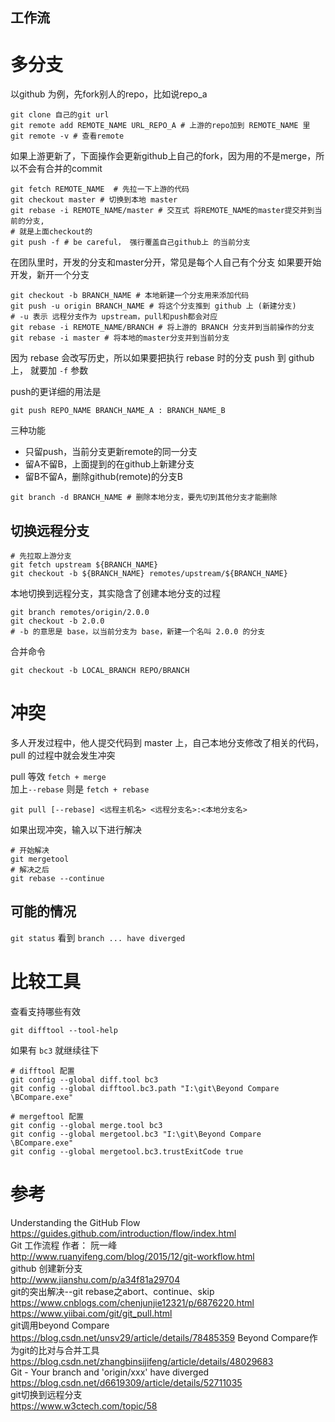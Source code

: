 工作流
---

# 多分支
以github 为例，先fork别人的repo，比如说repo_a
```
git clone 自己的git url
git remote add REMOTE_NAME URL_REPO_A # 上游的repo加到 REMOTE_NAME 里
git remote -v # 查看remote
```

如果上游更新了，下面操作会更新github上自己的fork，因为用的不是merge，所以不会有合并的commit
```
git fetch REMOTE_NAME  # 先拉一下上游的代码
git checkout master # 切换到本地 master
git rebase -i REMOTE_NAME/master # 交互式 将REMOTE_NAME的master提交并到当前的分支, 
# 就是上面checkout的
git push -f # be careful， 强行覆盖自己github上 的当前分支
```

在团队里时，开发的分支和master分开，常见是每个人自己有个分支
如果要开始开发，新开一个分支
```
git checkout -b BRANCH_NAME # 本地新建一个分支用来添加代码
git push -u origin BRANCH_NAME # 将这个分支推到 github 上 (新建分支)
# -u 表示 远程分支作为 upstream，pull和push都会对应
git rebase -i REMOTE_NAME/BRANCH # 将上游的 BRANCH 分支并到当前操作的分支
git rebase -i master # 将本地的master分支并到当前分支
```
因为 rebase 会改写历史，所以如果要把执行 rebase 时的分支 push 到 github 上，
就要加 `-f` 参数

push的更详细的用法是
```
git push REPO_NAME BRANCH_NAME_A : BRANCH_NAME_B
```
三种功能
- 只留push，当前分支更新remote的同一分支
- 留A不留B，上面提到的在github上新建分支
- 留B不留A，删除github(remote)的分支B

```
git branch -d BRANCH_NAME # 删除本地分支，要先切到其他分支才能删除
```

## 切换远程分支

```
# 先拉取上游分支
git fetch upstream ${BRANCH_NAME}
git checkout -b ${BRANCH_NAME} remotes/upstream/${BRANCH_NAME}
```

本地切换到远程分支，其实隐含了创建本地分支的过程
```
git branch remotes/origin/2.0.0
git checkout -b 2.0.0
# -b 的意思是 base，以当前分支为 base，新建一个名叫 2.0.0 的分支
```
合并命令
```
git checkout -b LOCAL_BRANCH REPO/BRANCH
```

# 冲突
多人开发过程中，他人提交代码到 master 上，自己本地分支修改了相关的代码，pull 的过程中就会发生冲突

pull 等效 `fetch + merge`  
加上`--rebase` 则是 `fetch + rebase`
```
git pull [--rebase] <远程主机名> <远程分支名>:<本地分支名>
```

如果出现冲突，输入以下进行解决
```
# 开始解决
git mergetool
# 解决之后
git rebase --continue
```

## 可能的情况

`git status` 看到 `branch ... have diverged`

# 比较工具
查看支持哪些有效
```
git difftool --tool-help
```
如果有 `bc3` 就继续往下

``` shell
# difftool 配置
git config --global diff.tool bc3
git config --global difftool.bc3.path "I:\git\Beyond Compare \BCompare.exe"

# mergeftool 配置
git config --global merge.tool bc3
git config --global mergetool.bc3 "I:\git\Beyond Compare \BCompare.exe"
git config --global mergetool.bc3.trustExitCode true
```

# 参考
Understanding the GitHub Flow  
<https://guides.github.com/introduction/flow/index.html>  
Git 工作流程 作者： 阮一峰  
<http://www.ruanyifeng.com/blog/2015/12/git-workflow.html>  
github 创建新分支  
<http://www.jianshu.com/p/a34f81a29704>  
git的突出解决--git rebase之abort、continue、skip  
<https://www.cnblogs.com/chenjunjie12321/p/6876220.html>  
<https://www.yiibai.com/git/git_pull.html>  
git调用beyond Compare  
<https://blog.csdn.net/unsv29/article/details/78485359>
Beyond Compare作为git的比对与合并工具  
<https://blog.csdn.net/zhangbinsijifeng/article/details/48029683>  
Git - Your branch and 'origin/xxx' have diverged  
<https://blog.csdn.net/d6619309/article/details/52711035>  
git切换到远程分支  
<https://www.w3ctech.com/topic/58>  